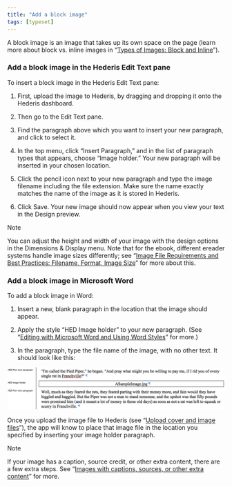 ```yaml
---
title: "Add a block image"
tags: [typeset]
---
```

 
<html><body><section data-type="chapter" class="hsecchapter" data-hederis-type="hsecchapter" id="add-an-image" data-pi-attrs="id: add-an-image; data-tags: typeset;" role="doc-chapter" data-tags="typeset" data-author-name=" " data-book-title=" " title="Add a block image"><p class="hblkp" data-hederis-type="hblkp" id="p02dEGtQg">A block image is an image that takes up its own space on the page (learn more about block vs. inline images in &#8220;<a href="{% link _docs/block-and-inline-images.md %}" class="hspana" data-hederis-type="hspana" id="p6c7m76Tf">Types of Images: Block and Inline</a>&#8221;).</p><section class="hwprsubsection" data-hederis-type="hwprsubsection" id="p609vofc3" data-type="subsection" title="Add a block image in the Hederis Edit Text pane"><h1 data-hederis-type="hblktitle" class="hblktitle" id="ptZToj1Ad">Add a block image in the Hederis Edit Text pane</h1><p class="hblkp" data-hederis-type="hblkp" id="plwUfFyhJ">To insert a block image in the Hederis Edit Text pane:</p><ol class="hwprnumlist" data-hederis-type="hwprnumlist" id="pJjb18Ey4"><li class="hblkoli" data-hederis-type="hblkoli" id="liMQ4zKMFN"><p class="hblkoli" data-hederis-type="hblklip" id="pj2ARJ7qf">First, upload the image to Hederis, by dragging and dropping it onto the Hederis dashboard.</p></li><li class="hblkoli" data-hederis-type="hblkoli" id="lib641wpbN"><p class="hblkoli" data-hederis-type="hblklip" id="pHmFD9h89">Then go to the Edit Text pane.</p></li><li class="hblkoli" data-hederis-type="hblkoli" id="liH8z81vrb"><p class="hblkoli" data-hederis-type="hblklip" id="pBTwPlJoh">Find the paragraph above which you want to insert your new paragraph, and click to select it.</p></li><li class="hblkoli" data-hederis-type="hblkoli" id="lixUEl2ax4"><p class="hblkoli" data-hederis-type="hblklip" id="pvlbL0SEg">In the top menu, click &#8220;Insert Paragraph,&#8221; and in the list of paragraph types that appears, choose &#8220;Image holder.&#8221; Your new paragraph will be inserted in your chosen location. </p></li><li class="hblkoli" data-hederis-type="hblkoli" id="li16E6eVg2"><p class="hblkoli" data-hederis-type="hblklip" id="pUucNedid">Click the pencil icon next to your new paragraph and type the image filename including the file extension. Make sure the name exactly matches the name of the image as it is stored in Hederis.</p></li><li class="hblkoli" data-hederis-type="hblkoli" id="li56VaNcrA"><p class="hblkoli" data-hederis-type="hblklip" id="pDeo679ze">Click Save. Your new image should now appear when you view your text in the Design preview.</p></li></ol></section><aside class="hwprbox box" data-hederis-type="hwprbox" id="p8I1X6NWp" data-type="sidebar"><p class="hblktype" data-hederis-type="hblktype" id="poDfNImy7">Note</p><p class="hblkp" data-hederis-type="hblkp" id="pr2qlzovl">You can adjust the height and width of your image with the design options in the Dimensions &amp; Display menu. Note that for the ebook, different ereader systems handle image sizes differently; see &#8220;<a href="{% link _docs/image_best_practices.md %}" class="hspana" data-hederis-type="hspana" id="pbsX4OtsI">Image File Requirements and Best Practices: Filename, Format, Image Size</a>&#8221; for more about this.</p></aside><section class="hwprsubsection" data-hederis-type="hwprsubsection" id="pJowdyXgp" data-type="subsection" title="Add a block image in Microsoft Word"><h1 data-hederis-type="hblktitle" class="hblktitle" id="pLph6LjmU">Add a block image in Microsoft Word</h1><p class="hblkp" data-hederis-type="hblkp" id="pzRO7Q4Fj">To add a block image in Word:</p><ol class="hwprnumlist" data-hederis-type="hwprnumlist" id="p3EEpIzzy"><li class="hblkoli" data-hederis-type="hblkoli" id="liGvPJYKud"><p class="hblkoli" data-hederis-type="hblklip" id="pX13G2ePb">Insert a new, blank paragraph in the location that the image should appear.</p></li><li class="hblkoli" data-hederis-type="hblkoli" id="liSPGK38OR"><p class="hblkoli" data-hederis-type="hblklip" id="p97C03Gij">Apply the style &#8220;HED Image holder&#8221; to your new paragraph. (See &#8220;<a href="{% link _docs/fine-tune-styles.md %}" class="hspana" data-hederis-type="hspana" id="pr7UWU2EG">Editing with Microsoft Word and Using Word Styles</a>&#8221; for more.)</p></li><li class="hblkoli" data-hederis-type="hblkoli" id="liYHHIXf5T"><p class="hblkoli" data-hederis-type="hblklip" id="p64wxXaA0">In the paragraph, type the file name of the image, with no other text. It should look like this:</p></li></ol><img data-hederis-type="hblkimg" class="hblkimg" id="phgWzgiYq" src="/images/image1.png" data-img-src="/images/image1.png"/><p class="hblkp" data-hederis-type="hblkp" id="pK1MeqhOt">Once you upload the image file to Hederis (see &#8220;<a href="{% link _docs/upload-a-cover.md %}" class="hspana" data-hederis-type="hspana" id="pEN4YbjZC">Upload cover and image files</a>&#8221;), the app will know to place that image file in the location you specified by inserting your image holder paragraph.</p></section><aside class="hwprbox box" data-hederis-type="hwprbox" id="pL15azFEt" data-type="sidebar"><p class="hblktype" data-hederis-type="hblktype" id="pjNHIpFRC">Note</p><p class="hblkp" data-hederis-type="hblkp" id="p6ALMGorq">If your image has a caption, source credit, or other extra content, there are a few extra steps. See &#8220;<a href="{% link _docs/images-with-captions-etc.md %}" class="hspana" data-hederis-type="hspana" id="pGa9IKJyS">Images with captions, sources, or other extra content</a>&#8221; for more.</p></aside></section></body></html>
